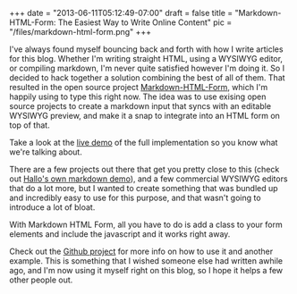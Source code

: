 
+++
date = "2013-06-11T05:12:49-07:00"
draft = false
title = "Markdown-HTML-Form: The Easiest Way to Write Online Content"
pic = "/files/markdown-html-form.png"
+++

<p>I've always found myself bouncing back and forth with how I write articles for this blog.  Whether I'm writing straight HTML, using a WYSIWYG editor, or compiling markdown, I'm never quite satisfied however I'm doing it.  So I decided to hack together a solution combining the best of all of them.  That resulted in the open source project <a href="https://github.com/justinmc/markdown-html-form">Markdown-HTML-Form</a>, which I'm happily using to type this right now.  The idea was to use exising open source projects to create a markdown input that syncs with an editable WYSIWYG preview, and make it a snap to integrate into an HTML form on top of that.</p>

<p>Take a look at the <a href="http://justinmccandless.com/demos/markdown-html-form/examples/hallo/index.html">live demo</a> of the full implementation so you know what we're talking about.</p>

<p>There are a few projects out there that get you pretty close to this (check out <a href="http://hallojs.org/demo/markdown/">Hallo's own markdown demo</a>), and a few commercial WYSIWYG editors that do a lot more, but I wanted to create something that was bundled up and incredibly easy to use for this purpose, and that wasn't going to introduce a lot of bloat.</p>

<p>With Markdown HTML Form, all you have to do is add a class to your form elements and include the javascript and it works right away.</p>

<p>Check out the <a href="https://github.com/justinmc/markdown-html-form">Github project</a> for more info on how to use it and another example.  This is something that I wished someone else had written awhile ago, and I'm now using it myself right on this blog, so I hope it helps a few other people out.</p>